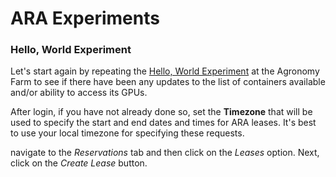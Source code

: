 # ARA Experiments

### Hello, World Experiment

Let's start again by repeating the [Hello, World Experiment](https://arawireless.readthedocs.io/en/latest/ara_experiments/ara_hello_world.html#hello-world-experiment) at the Agronomy Farm to see if there have been any updates to the list of containers available and/or ability to access its GPUs. 

After login, if you have not already done so, set the **Timezone** that will be used to specify the start and end dates and times for ARA leases. It's best to use your local timezone for specifying these requests.  

navigate to the *Reservations* tab and then click on the *Leases* option. Next, click on the *Create Lease* button. 
